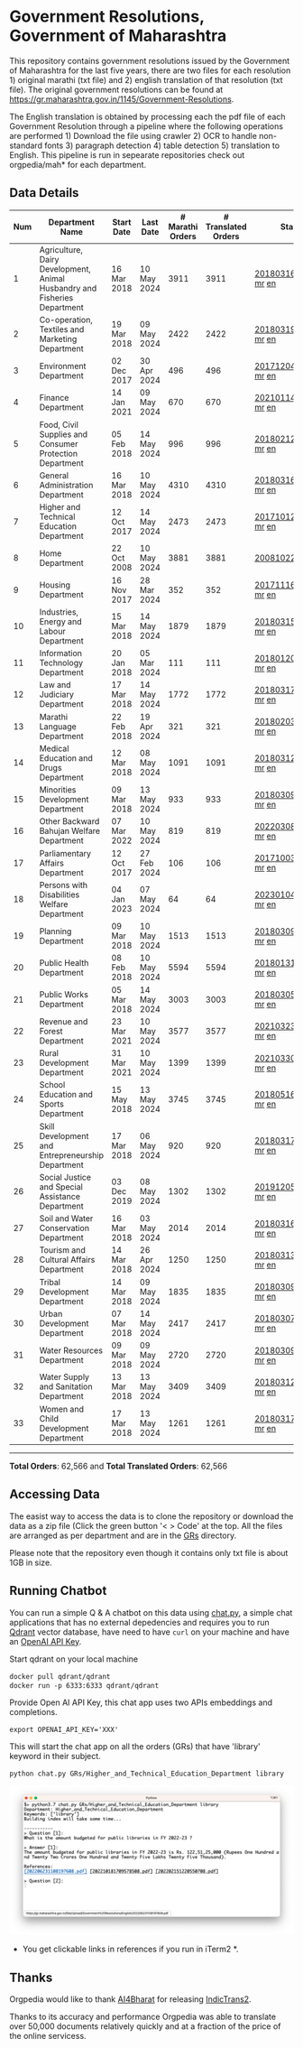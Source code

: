 # Government Resolutions, Government of Maharashtra

This repository contains government resolutions issued by the Government of Maharashtra for the last five years, there are two files for each resolution 1) original marathi (txt file) and 2) english translation of that resolution (txt file). The original government resolutions can be found at https://gr.maharashtra.gov.in/1145/Government-Resolutions.

The English translation is obtained by processing each the pdf file of each Government Resolution through a pipeline where the following operations are performed 1) Download the file using crawler 2) OCR to handle non-standard fonts 3) paragraph detection 4) table  detection 5) translation to English. This pipeline is run in sepearate repositories check out orgpedia/mah* for each department.


## Data Details

| Num | Department Name | Start Date | Last Date | # Marathi Orders | # Translated Orders | Starting Order | Last Order |
| --- | --------------- | ---------- | --------- | ---------------- | ------------------- | -------------- | ---------- |
| 1 | Agriculture, Dairy Development, Animal Husbandry and Fisheries Department | 16 Mar 2018 | 10 May 2024 | 3911 | 3911 | [201803161624182101.pdf](https://gr.maharashtra.gov.in/Site/Upload/Government%20Resolutions/English/201803161624182101.pdf) [mr](GRs/Agriculture,_Dairy_Development,_Animal_Husbandry_and_Fisheries_Department/201803161624182101.pdf.mr.txt) [en](GRs/Agriculture,_Dairy_Development,_Animal_Husbandry_and_Fisheries_Department/201803161624182101.pdf.en.txt) | [202405101133287801.pdf](https://gr.maharashtra.gov.in/Site/Upload/Government%20Resolutions/English/202405101133287801.pdf) [mr](GRs/Agriculture,_Dairy_Development,_Animal_Husbandry_and_Fisheries_Department/202405101133287801.pdf.mr.txt) [en](GRs/Agriculture,_Dairy_Development,_Animal_Husbandry_and_Fisheries_Department/202405101133287801.pdf.en.txt) |
| 2 | Co-operation, Textiles and Marketing Department | 19 Mar 2018 | 09 May 2024 | 2422 | 2422 | [201803191257576702.pdf](https://gr.maharashtra.gov.in/Site/Upload/Government%20Resolutions/English/201803191257576702.pdf) [mr](GRs/Co-operation,_Textiles_and_Marketing_Department/201803191257576702.pdf.mr.txt) [en](GRs/Co-operation,_Textiles_and_Marketing_Department/201803191257576702.pdf.en.txt) | [202405091400401302.pdf](https://gr.maharashtra.gov.in/Site/Upload/Government%20Resolutions/English/202405091400401302.pdf) [mr](GRs/Co-operation,_Textiles_and_Marketing_Department/202405091400401302.pdf.mr.txt) [en](GRs/Co-operation,_Textiles_and_Marketing_Department/202405091400401302.pdf.en.txt) |
| 3 | Environment Department | 02 Dec 2017 | 30 Apr 2024 | 496 | 496 | [201712041147216904.pdf](https://gr.maharashtra.gov.in/Site/Upload/Government%20Resolutions/English/201712041147216904.pdf) [mr](GRs/Environment_Department/201712041147216904.pdf.mr.txt) [en](GRs/Environment_Department/201712041147216904.pdf.en.txt) | [202404301506039004.pdf](https://gr.maharashtra.gov.in/Site/Upload/Government%20Resolutions/English/202404301506039004.pdf) [mr](GRs/Environment_Department/202404301506039004.pdf.mr.txt) [en](GRs/Environment_Department/202404301506039004.pdf.en.txt) |
| 4 | Finance Department | 14 Jan 2021 | 09 May 2024 | 670 | 670 | [202101141237329905.pdf](https://gr.maharashtra.gov.in/Site/Upload/Government%20Resolutions/English/202101141237329905.pdf) [mr](GRs/Finance_Department/202101141237329905.pdf.mr.txt) [en](GRs/Finance_Department/202101141237329905.pdf.en.txt) | [202405091218301505.pdf](https://gr.maharashtra.gov.in/Site/Upload/Government%20Resolutions/English/202405091218301505.pdf) [mr](GRs/Finance_Department/202405091218301505.pdf.mr.txt) [en](GRs/Finance_Department/202405091218301505.pdf.en.txt) |
| 5 | Food, Civil Supplies and Consumer Protection Department | 05 Feb 2018 | 14 May 2024 | 996 | 996 | [201802121244545806.pdf](https://gr.maharashtra.gov.in/Site/Upload/Government%20Resolutions/English/201802121244545806.pdf) [mr](GRs/Food,_Civil_Supplies_and_Consumer_Protection_Department/201802121244545806.pdf.mr.txt) [en](GRs/Food,_Civil_Supplies_and_Consumer_Protection_Department/201802121244545806.pdf.en.txt) | [202405141450042206.pdf](https://gr.maharashtra.gov.in/Site/Upload/Government%20Resolutions/English/202405141450042206.pdf) [mr](GRs/Food,_Civil_Supplies_and_Consumer_Protection_Department/202405141450042206.pdf.mr.txt) [en](GRs/Food,_Civil_Supplies_and_Consumer_Protection_Department/202405141450042206.pdf.en.txt) |
| 6 | General Administration Department | 16 Mar 2018 | 10 May 2024 | 4310 | 4310 | [201803161224022707.pdf](https://gr.maharashtra.gov.in/Site/Upload/Government%20Resolutions/English/201803161224022707.pdf) [mr](GRs/General_Administration_Department/201803161224022707.pdf.mr.txt) [en](GRs/General_Administration_Department/201803161224022707.pdf.en.txt) | [202405101645452507.pdf](https://gr.maharashtra.gov.in/Site/Upload/Government%20Resolutions/English/202405101645452507.pdf) [mr](GRs/General_Administration_Department/202405101645452507.pdf.mr.txt) [en](GRs/General_Administration_Department/202405101645452507.pdf.en.txt) |
| 7 | Higher and Technical Education Department | 12 Oct 2017 | 14 May 2024 | 2473 | 2473 | [201710121514029708.pdf](https://gr.maharashtra.gov.in/Site/Upload/Government%20Resolutions/English/201710121514029708.pdf) [mr](GRs/Higher_and_Technical_Education_Department/201710121514029708.pdf.mr.txt) [en](GRs/Higher_and_Technical_Education_Department/201710121514029708.pdf.en.txt) | [202405091112440608.pdf](https://gr.maharashtra.gov.in/Site/Upload/Government%20Resolutions/English/202405091112440608.pdf) [mr](GRs/Higher_and_Technical_Education_Department/202405091112440608.pdf.mr.txt) [en](GRs/Higher_and_Technical_Education_Department/202405091112440608.pdf.en.txt) |
| 8 | Home Department | 22 Oct 2008 | 10 May 2024 | 3881 | 3881 | [20081022.pdf](https://gr.maharashtra.gov.in/Site/Upload/Government%20Resolutions/English/20081022.pdf) [mr](GRs/Home_Department/20081022.pdf.mr.txt) [en](GRs/Home_Department/20081022.pdf.en.txt) | [202405101735343029.pdf](https://gr.maharashtra.gov.in/Site/Upload/Government%20Resolutions/English/202405101735343029.pdf) [mr](GRs/Home_Department/202405101735343029.pdf.mr.txt) [en](GRs/Home_Department/202405101735343029.pdf.en.txt) |
| 9 | Housing Department | 16 Nov 2017 | 28 Mar 2024 | 352 | 352 | [201711161447076609.pdf](https://gr.maharashtra.gov.in/Site/Upload/Government%20Resolutions/English/201711161447076609.pdf) [mr](GRs/Housing_Department/201711161447076609.pdf.mr.txt) [en](GRs/Housing_Department/201711161447076609.pdf.en.txt) | [202403281255554909.pdf](https://gr.maharashtra.gov.in/Site/Upload/Government%20Resolutions/English/202403281255554909.pdf) [mr](GRs/Housing_Department/202403281255554909.pdf.mr.txt) [en](GRs/Housing_Department/202403281255554909.pdf.en.txt) |
| 10 | Industries, Energy and Labour Department | 15 Mar 2018 | 14 May 2024 | 1879 | 1879 | [201803151204055010.pdf](https://gr.maharashtra.gov.in/Site/Upload/Government%20Resolutions/English/201803151204055010.pdf) [mr](GRs/Industries,_Energy_and_Labour_Department/201803151204055010.pdf.mr.txt) [en](GRs/Industries,_Energy_and_Labour_Department/201803151204055010.pdf.en.txt) | [202405141234266610.pdf](https://gr.maharashtra.gov.in/Site/Upload/Government%20Resolutions/English/202405141234266610.pdf) [mr](GRs/Industries,_Energy_and_Labour_Department/202405141234266610.pdf.mr.txt) [en](GRs/Industries,_Energy_and_Labour_Department/202405141234266610.pdf.en.txt) |
| 11 | Information Technology Department | 20 Jan 2018 | 05 Mar 2024 | 111 | 111 | [201801201843024511.pdf](https://gr.maharashtra.gov.in/Site/Upload/Government%20Resolutions/English/201801201843024511.pdf) [mr](GRs/Information_Technology_Department/201801201843024511.pdf.mr.txt) [en](GRs/Information_Technology_Department/201801201843024511.pdf.en.txt) | [202403051249430211.pdf](https://gr.maharashtra.gov.in/Site/Upload/Government%20Resolutions/English/202403051249430211.pdf) [mr](GRs/Information_Technology_Department/202403051249430211.pdf.mr.txt) [en](GRs/Information_Technology_Department/202403051249430211.pdf.en.txt) |
| 12 | Law and Judiciary Department | 17 Mar 2018 | 14 May 2024 | 1772 | 1772 | [201803171129290212.pdf](https://gr.maharashtra.gov.in/Site/Upload/Government%20Resolutions/English/201803171129290212.pdf) [mr](GRs/Law_and_Judiciary_Department/201803171129290212.pdf.mr.txt) [en](GRs/Law_and_Judiciary_Department/201803171129290212.pdf.en.txt) | [202405141533523512.pdf](https://gr.maharashtra.gov.in/Site/Upload/Government%20Resolutions/English/202405141533523512.pdf) [mr](GRs/Law_and_Judiciary_Department/202405141533523512.pdf.mr.txt) [en](GRs/Law_and_Judiciary_Department/202405141533523512.pdf.en.txt) |
| 13 | Marathi Language Department | 22 Feb 2018 | 19 Apr 2024 | 321 | 321 | [201802031549154233.pdf](https://gr.maharashtra.gov.in/Site/Upload/Government%20Resolutions/English/201802031549154233.pdf) [mr](GRs/Marathi_Language_Department/201802031549154233.pdf.mr.txt) [en](GRs/Marathi_Language_Department/201802031549154233.pdf.en.txt) | [202404191657323233.pdf](https://gr.maharashtra.gov.in/Site/Upload/Government%20Resolutions/English/202404191657323233.pdf) [mr](GRs/Marathi_Language_Department/202404191657323233.pdf.mr.txt) [en](GRs/Marathi_Language_Department/202404191657323233.pdf.en.txt) |
| 14 | Medical Education and Drugs Department | 12 Mar 2018 | 08 May 2024 | 1091 | 1091 | [201803121137094813.pdf](https://gr.maharashtra.gov.in/Site/Upload/Government%20Resolutions/English/201803121137094813.pdf) [mr](GRs/Medical_Education_and_Drugs_Department/201803121137094813.pdf.mr.txt) [en](GRs/Medical_Education_and_Drugs_Department/201803121137094813.pdf.en.txt) | [202405081814082713.pdf](https://gr.maharashtra.gov.in/Site/Upload/Government%20Resolutions/English/202405081814082713.pdf) [mr](GRs/Medical_Education_and_Drugs_Department/202405081814082713.pdf.mr.txt) [en](GRs/Medical_Education_and_Drugs_Department/202405081814082713.pdf.en.txt) |
| 15 | Minorities Development Department | 09 Mar 2018 | 13 May 2024 | 933 | 933 | [201803091218355314.pdf](https://gr.maharashtra.gov.in/Site/Upload/Government%20Resolutions/English/201803091218355314.pdf) [mr](GRs/Minorities_Development_Department/201803091218355314.pdf.mr.txt) [en](GRs/Minorities_Development_Department/201803091218355314.pdf.en.txt) | [202405131534210414.pdf](https://gr.maharashtra.gov.in/Site/Upload/Government%20Resolutions/English/202405131534210414.pdf) [mr](GRs/Minorities_Development_Department/202405131534210414.pdf.mr.txt) [en](GRs/Minorities_Development_Department/202405131534210414.pdf.en.txt) |
| 16 | Other Backward Bahujan Welfare Department | 07 Mar 2022 | 10 May 2024 | 819 | 819 | [202203081752439334.pdf](https://gr.maharashtra.gov.in/Site/Upload/Government%20Resolutions/English/202203081752439334.pdf) [mr](GRs/Other_Backward_Bahujan_Welfare_Department/202203081752439334.pdf.mr.txt) [en](GRs/Other_Backward_Bahujan_Welfare_Department/202203081752439334.pdf.en.txt) | [202405101707494434.pdf](https://gr.maharashtra.gov.in/Site/Upload/Government%20Resolutions/English/202405101707494434.pdf) [mr](GRs/Other_Backward_Bahujan_Welfare_Department/202405101707494434.pdf.mr.txt) [en](GRs/Other_Backward_Bahujan_Welfare_Department/202405101707494434.pdf.en.txt) |
| 17 | Parliamentary Affairs Department | 12 Oct 2017 | 27 Feb 2024 | 106 | 106 | [201710031642378615.pdf](https://gr.maharashtra.gov.in/Site/Upload/Government%20Resolutions/English/201710031642378615.pdf) [mr](GRs/Parliamentary_Affairs_Department/201710031642378615.pdf.mr.txt) [en](GRs/Parliamentary_Affairs_Department/201710031642378615.pdf.en.txt) | [202402271500283915.pdf](https://gr.maharashtra.gov.in/Site/Upload/Government%20Resolutions/English/202402271500283915.pdf) [mr](GRs/Parliamentary_Affairs_Department/202402271500283915.pdf.mr.txt) [en](GRs/Parliamentary_Affairs_Department/202402271500283915.pdf.en.txt) |
| 18 | Persons with Disabilities Welfare Department | 04 Jan 2023 | 07 May 2024 | 64 | 64 | [202301041906309635.pdf](https://gr.maharashtra.gov.in/Site/Upload/Government%20Resolutions/English/202301041906309635.pdf) [mr](GRs/Persons_with_Disabilities_Welfare_Department/202301041906309635.pdf.mr.txt) [en](GRs/Persons_with_Disabilities_Welfare_Department/202301041906309635.pdf.en.txt) | [202405071203223435.pdf](https://gr.maharashtra.gov.in/Site/Upload/Government%20Resolutions/English/202405071203223435.pdf) [mr](GRs/Persons_with_Disabilities_Welfare_Department/202405071203223435.pdf.mr.txt) [en](GRs/Persons_with_Disabilities_Welfare_Department/202405071203223435.pdf.en.txt) |
| 19 | Planning Department | 09 Mar 2018 | 10 May 2024 | 1513 | 1513 | [201803091441032716.pdf](https://gr.maharashtra.gov.in/Site/Upload/Government%20Resolutions/English/201803091441032716.pdf) [mr](GRs/Planning_Department/201803091441032716.pdf.mr.txt) [en](GRs/Planning_Department/201803091441032716.pdf.en.txt) | [202405101653073116.pdf](https://gr.maharashtra.gov.in/Site/Upload/Government%20Resolutions/English/202405101653073116.pdf) [mr](GRs/Planning_Department/202405101653073116.pdf.mr.txt) [en](GRs/Planning_Department/202405101653073116.pdf.en.txt) |
| 20 | Public Health Department | 08 Feb 2018 | 10 May 2024 | 5594 | 5594 | [201801311722275417.pdf](https://gr.maharashtra.gov.in/Site/Upload/Government%20Resolutions/English/201801311722275417.pdf) [mr](GRs/Public_Health_Department/201801311722275417.pdf.mr.txt) [en](GRs/Public_Health_Department/201801311722275417.pdf.en.txt) | [202405061736244717.pdf](https://gr.maharashtra.gov.in/Site/Upload/Government%20Resolutions/English/202405061736244717.pdf) [mr](GRs/Public_Health_Department/202405061736244717.pdf.mr.txt) [en](GRs/Public_Health_Department/202405061736244717.pdf.en.txt) |
| 21 | Public Works Department | 05 Mar 2018 | 14 May 2024 | 3003 | 3003 | [201803051515468118.pdf](https://gr.maharashtra.gov.in/Site/Upload/Government%20Resolutions/English/201803051515468118.pdf) [mr](GRs/Public_Works_Department/201803051515468118.pdf.mr.txt) [en](GRs/Public_Works_Department/201803051515468118.pdf.en.txt) | [202405141150287618.pdf](https://gr.maharashtra.gov.in/Site/Upload/Government%20Resolutions/English/202405141150287618.pdf) [mr](GRs/Public_Works_Department/202405141150287618.pdf.mr.txt) [en](GRs/Public_Works_Department/202405141150287618.pdf.en.txt) |
| 22 | Revenue and Forest Department | 23 Mar 2021 | 10 May 2024 | 3577 | 3577 | [202103231328393119.pdf](https://gr.maharashtra.gov.in/Site/Upload/Government%20Resolutions/English/202103231328393119.pdf) [mr](GRs/Revenue_and_Forest_Department/202103231328393119.pdf.mr.txt) [en](GRs/Revenue_and_Forest_Department/202103231328393119.pdf.en.txt) | [202405101153504119.pdf](https://gr.maharashtra.gov.in/Site/Upload/Government%20Resolutions/English/202405101153504119.pdf) [mr](GRs/Revenue_and_Forest_Department/202405101153504119.pdf.mr.txt) [en](GRs/Revenue_and_Forest_Department/202405101153504119.pdf.en.txt) |
| 23 | Rural Development Department | 31 Mar 2021 | 10 May 2024 | 1399 | 1399 | [202103301021181120.pdf](https://gr.maharashtra.gov.in/Site/Upload/Government%20Resolutions/English/202103301021181120.pdf) [mr](GRs/Rural_Development_Department/202103301021181120.pdf.mr.txt) [en](GRs/Rural_Development_Department/202103301021181120.pdf.en.txt) | [202405101218256120.pdf](https://gr.maharashtra.gov.in/Site/Upload/Government%20Resolutions/English/202405101218256120.pdf) [mr](GRs/Rural_Development_Department/202405101218256120.pdf.mr.txt) [en](GRs/Rural_Development_Department/202405101218256120.pdf.en.txt) |
| 24 | School Education and Sports Department | 15 May 2018 | 13 May 2024 | 3745 | 3745 | [201805161114241221.pdf](https://gr.maharashtra.gov.in/Site/Upload/Government%20Resolutions/English/201805161114241221.pdf) [mr](GRs/School_Education_and_Sports_Department/201805161114241221.pdf.mr.txt) [en](GRs/School_Education_and_Sports_Department/201805161114241221.pdf.en.txt) | [202405131637588221.pdf](https://gr.maharashtra.gov.in/Site/Upload/Government%20Resolutions/English/202405131637588221.pdf) [mr](GRs/School_Education_and_Sports_Department/202405131637588221.pdf.mr.txt) [en](GRs/School_Education_and_Sports_Department/202405131637588221.pdf.en.txt) |
| 25 | Skill Development and Entrepreneurship Department | 17 Mar 2018 | 06 May 2024 | 920 | 920 | [201803171322099003.pdf](https://gr.maharashtra.gov.in/Site/Upload/Government%20Resolutions/English/201803171322099003.pdf) [mr](GRs/Skill_Development_and_Entrepreneurship_Department/201803171322099003.pdf.mr.txt) [en](GRs/Skill_Development_and_Entrepreneurship_Department/201803171322099003.pdf.en.txt) | [202405061448215803.pdf](https://gr.maharashtra.gov.in/Site/Upload/Government%20Resolutions/English/202405061448215803.pdf) [mr](GRs/Skill_Development_and_Entrepreneurship_Department/202405061448215803.pdf.mr.txt) [en](GRs/Skill_Development_and_Entrepreneurship_Department/202405061448215803.pdf.en.txt) |
| 26 | Social Justice and Special Assistance Department | 03 Dec 2019 | 08 May 2024 | 1302 | 1302 | [201912051107011622.pdf](https://gr.maharashtra.gov.in/Site/Upload/Government%20Resolutions/English/201912051107011622.pdf) [mr](GRs/Social_Justice_and_Special_Assistance_Department/201912051107011622.pdf.mr.txt) [en](GRs/Social_Justice_and_Special_Assistance_Department/201912051107011622.pdf.en.txt) | [202405081441240722.pdf](https://gr.maharashtra.gov.in/Site/Upload/Government%20Resolutions/English/202405081441240722.pdf) [mr](GRs/Social_Justice_and_Special_Assistance_Department/202405081441240722.pdf.mr.txt) [en](GRs/Social_Justice_and_Special_Assistance_Department/202405081441240722.pdf.en.txt) |
| 27 | Soil and Water Conservation Department | 16 Mar 2018 | 03 May 2024 | 2014 | 2014 | [201803161247582426.pdf](https://gr.maharashtra.gov.in/Site/Upload/Government%20Resolutions/English/201803161247582426.pdf) [mr](GRs/Soil_and_Water_Conservation_Department/201803161247582426.pdf.mr.txt) [en](GRs/Soil_and_Water_Conservation_Department/201803161247582426.pdf.en.txt) | [202405031151132026.pdf](https://gr.maharashtra.gov.in/Site/Upload/Government%20Resolutions/English/202405031151132026.pdf) [mr](GRs/Soil_and_Water_Conservation_Department/202405031151132026.pdf.mr.txt) [en](GRs/Soil_and_Water_Conservation_Department/202405031151132026.pdf.en.txt) |
| 28 | Tourism and Cultural Affairs Department | 14 Mar 2018 | 26 Apr 2024 | 1250 | 1250 | [201803131542054523.pdf](https://gr.maharashtra.gov.in/Site/Upload/Government%20Resolutions/English/201803131542054523.pdf) [mr](GRs/Tourism_and_Cultural_Affairs_Department/201803131542054523.pdf.mr.txt) [en](GRs/Tourism_and_Cultural_Affairs_Department/201803131542054523.pdf.en.txt) | [202404261151377023.pdf](https://gr.maharashtra.gov.in/Site/Upload/Government%20Resolutions/English/202404261151377023.pdf) [mr](GRs/Tourism_and_Cultural_Affairs_Department/202404261151377023.pdf.mr.txt) [en](GRs/Tourism_and_Cultural_Affairs_Department/202404261151377023.pdf.en.txt) |
| 29 | Tribal Development Department | 14 Mar 2018 | 09 May 2024 | 1835 | 1835 | [201803091105184924.pdf](https://gr.maharashtra.gov.in/Site/Upload/Government%20Resolutions/English/201803091105184924.pdf) [mr](GRs/Tribal_Development_Department/201803091105184924.pdf.mr.txt) [en](GRs/Tribal_Development_Department/201803091105184924.pdf.en.txt) | [202405091128069924.pdf](https://gr.maharashtra.gov.in/Site/Upload/Government%20Resolutions/English/202405091128069924.pdf) [mr](GRs/Tribal_Development_Department/202405091128069924.pdf.mr.txt) [en](GRs/Tribal_Development_Department/202405091128069924.pdf.en.txt) |
| 30 | Urban Development Department | 07 Mar 2018 | 14 May 2024 | 2417 | 2417 | [201803071203178325.pdf](https://gr.maharashtra.gov.in/Site/Upload/Government%20Resolutions/English/201803071203178325.pdf) [mr](GRs/Urban_Development_Department/201803071203178325.pdf.mr.txt) [en](GRs/Urban_Development_Department/201803071203178325.pdf.en.txt) | [202405141520300225.pdf](https://gr.maharashtra.gov.in/Site/Upload/Government%20Resolutions/English/202405141520300225.pdf) [mr](GRs/Urban_Development_Department/202405141520300225.pdf.mr.txt) [en](GRs/Urban_Development_Department/202405141520300225.pdf.en.txt) |
| 31 | Water Resources Department | 09 Mar 2018 | 09 May 2024 | 2720 | 2720 | [201803091034435527.pdf](https://gr.maharashtra.gov.in/Site/Upload/Government%20Resolutions/English/201803091034435527.pdf) [mr](GRs/Water_Resources_Department/201803091034435527.pdf.mr.txt) [en](GRs/Water_Resources_Department/201803091034435527.pdf.en.txt) | [202405091636400927.pdf](https://gr.maharashtra.gov.in/Site/Upload/Government%20Resolutions/English/202405091636400927.pdf) [mr](GRs/Water_Resources_Department/202405091636400927.pdf.mr.txt) [en](GRs/Water_Resources_Department/202405091636400927.pdf.en.txt) |
| 32 | Water Supply and Sanitation Department | 13 Mar 2018 | 13 May 2024 | 3409 | 3409 | [201803121414108428.pdf](https://gr.maharashtra.gov.in/Site/Upload/Government%20Resolutions/English/201803121414108428.pdf) [mr](GRs/Water_Supply_and_Sanitation_Department/201803121414108428.pdf.mr.txt) [en](GRs/Water_Supply_and_Sanitation_Department/201803121414108428.pdf.en.txt) | [202405131604536128.pdf](https://gr.maharashtra.gov.in/Site/Upload/Government%20Resolutions/English/202405131604536128.pdf) [mr](GRs/Water_Supply_and_Sanitation_Department/202405131604536128.pdf.mr.txt) [en](GRs/Water_Supply_and_Sanitation_Department/202405131604536128.pdf.en.txt) |
| 33 | Women and Child Development Department | 17 Mar 2018 | 13 May 2024 | 1261 | 1261 | [201803171539444330.pdf](https://gr.maharashtra.gov.in/Site/Upload/Government%20Resolutions/English/201803171539444330.pdf) [mr](GRs/Women_and_Child_Development_Department/201803171539444330.pdf.mr.txt) [en](GRs/Women_and_Child_Development_Department/201803171539444330.pdf.en.txt) | [202405131448295330.pdf](https://gr.maharashtra.gov.in/Site/Upload/Government%20Resolutions/English/202405131448295330.pdf) [mr](GRs/Women_and_Child_Development_Department/202405131448295330.pdf.mr.txt) [en](GRs/Women_and_Child_Development_Department/202405131448295330.pdf.en.txt) |
----------------------------------------------------------------------------------------------------

**Total Orders**: 62,566 and **Total Translated Orders**: 62,566
## Accessing Data

The easist way to access the data is to clone the repository or download the data as a zip file (Click the green button '< > Code' at the top. All the files are arranged as per department and are in the [GRs](GRs) directory.

Please note that the repository even though it contains only txt file is about 1GB in size.

## Running Chatbot

You can run a simple Q & A chatbot on this data using [chat.py](chat.py), a simple chat applications that has no external depedencies and requires you to run [Qdrant](https://qdrant.tech/) vector database, have need to have `curl` on your machine and have an [OpenAI API Key](https://help.openai.com/en/articles/4936850-where-do-i-find-my-secret-api-key).

Start qdrant on your local machine
```shell
docker pull qdrant/qdrant
docker run -p 6333:6333 qdrant/qdrant
```

Provide Open AI API Key, this chat app uses two APIs embeddings and completions.
```shell
export OPENAI_API_KEY='XXX'
```

This will start the chat app on all the orders (GRs) that have 'library' keyword in their subject.

```shell
python chat.py GRs/Higher_and_Technical_Education_Department library
```

![screenshot of running chat.py](screenshot.png)

* You get clickable links in references if you run in iTerm2 *.

## Thanks

Orgpedia would like to thank [AI4Bharat](https://ai4bharat.iitm.ac.in/) for releasing [IndicTrans2](https://github.com/AI4Bharat/IndicTrans2).

Thanks to its accuracy and performance Orgpedia was able to translate over 50,000 documents relatively quickly and at a fraction of the price of the online servicess.











